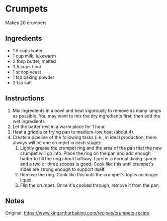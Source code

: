 # Crumpets 

Makes 20 crumpets

## Ingredients

- 1.5 cups water
- 1 cup milk, lukewarm
- 2 tbsp butter, melted
- 3.5 cups flour
- 1 scoop yeast
- 1 tsp baking powder
- 2 tsp salt

## Instructions

1. Mix ingredients in a bowl and beat vigorously to remove as many lumps as possible. You may want to mix the dry ingredients first, then add the wet ingredients.
1. Let the batter rest in a warm place for 1 hour.
1. Heat a griddle or frying pan to medium-low heat (about 4).
1. Create a pipeline of the following tasks (i.e., in ideal production, there always will be one crumpet in each stage):
	1. Lightly grease the crumpet ring and the area of the pan that the new crumpet will go into. Place the ring on the pan and add enough batter to fill the ring about halfway. I prefer a normal dining spoon and a two or three scoops is good. Cook like this until crumpet's sides are strong enough to support itself.
	1. Remove the ring. Cook like this until the crumpet's top is no longer liquid.
	1. Flip the crumpet. Once it's cooked through, remove it from the pan.

## Notes

Original: <https://www.kingarthurbaking.com/recipes/crumpets-recipe>
